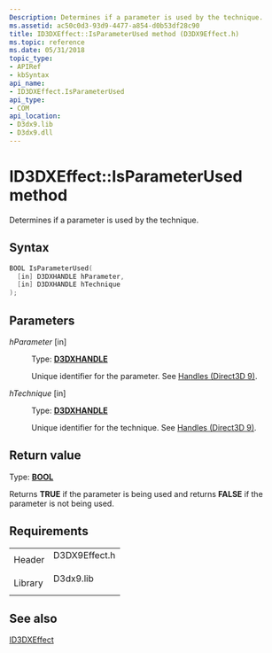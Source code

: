 ```yaml
---
Description: Determines if a parameter is used by the technique.
ms.assetid: ac50c0d3-93d9-4477-a854-d0b53df28c90
title: ID3DXEffect::IsParameterUsed method (D3DX9Effect.h)
ms.topic: reference
ms.date: 05/31/2018
topic_type: 
- APIRef
- kbSyntax
api_name: 
- ID3DXEffect.IsParameterUsed
api_type: 
- COM
api_location: 
- D3dx9.lib
- D3dx9.dll
---
```


# ID3DXEffect::IsParameterUsed method

Determines if a parameter is used by the technique.

## Syntax


```C++
BOOL IsParameterUsed(
  [in] D3DXHANDLE hParameter,
  [in] D3DXHANDLE hTechnique
);
```



## Parameters

<dl> <dt>

*hParameter* \[in\]
</dt> <dd>

Type: **[D3DXHANDLE](dx9-graphics-reference-effects-constants.md)**

Unique identifier for the parameter. See [Handles (Direct3D 9)](handles.md).

</dd> <dt>

*hTechnique* \[in\]
</dt> <dd>

Type: **[D3DXHANDLE](dx9-graphics-reference-effects-constants.md)**

Unique identifier for the technique. See [Handles (Direct3D 9)](handles.md).

</dd> </dl>

## Return value

Type: **[**BOOL**](../winprog/windows-data-types.md)**

Returns **TRUE** if the parameter is being used and returns **FALSE** if the parameter is not being used.

## Requirements



|                    |                                                                                          |
|--------------------|------------------------------------------------------------------------------------------|
| Header<br/>  | <dl> <dt>D3DX9Effect.h</dt> </dl> |
| Library<br/> | <dl> <dt>D3dx9.lib</dt> </dl>     |



## See also

<dl> <dt>

[ID3DXEffect](id3dxeffect.md)
</dt> </dl>

 

 
